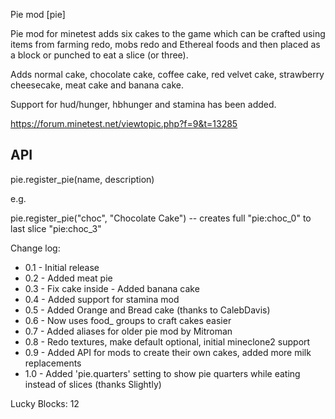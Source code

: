 Pie mod [pie]

Pie mod for minetest adds six cakes to the game which can be crafted using items
from farming redo, mobs redo and Ethereal foods and then placed as a block or
punched to eat a slice (or three).

Adds normal cake, chocolate cake, coffee cake, red velvet cake,
strawberry cheesecake, meat cake and banana cake.

Support for hud/hunger, hbhunger and stamina has been added.

https://forum.minetest.net/viewtopic.php?f=9&t=13285


API
---

pie.register_pie(name, description)

e.g.

pie.register_pie("choc", "Chocolate Cake") -- creates full "pie:choc_0" to last slice "pie:choc_3"


Change log:

- 0.1 - Initial release
- 0.2 - Added meat pie
- 0.3 - Fix cake inside - Added banana cake
- 0.4 - Added support for stamina mod
- 0.5 - Added Orange and Bread cake (thanks to CalebDavis)
- 0.6 - Now uses food_ groups to craft cakes easier
- 0.7 - Added aliases for older pie mod by Mitroman
- 0.8 - Redo textures, make default optional, initial mineclone2 support
- 0.9 - Added API for mods to create their own cakes, added more milk replacements
- 1.0 - Added 'pie.quarters' setting to show pie quarters while eating instead of slices (thanks Slightly)

Lucky Blocks: 12
